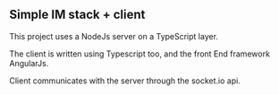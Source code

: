 Simple IM stack + client
------------------------------------------------------

This project uses a NodeJs server on a TypeScript layer.

The client is written using Typescript too, and the front End framework AngularJs.

Client communicates with the server through the socket.io api.
